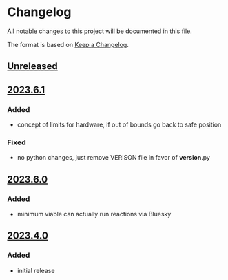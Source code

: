 # Changelog
All notable changes to this project will be documented in this file.

The format is based on [Keep a Changelog](https://keepachangelog.com/).

## [Unreleased]

## [2023.6.1]

### Added
- concept of limits for hardware, if out of bounds go back to safe position

### Fixed
- no python changes, just remove VERISON file in favor of __version__.py

## [2023.6.0]

### Added
- minimum viable can actually run reactions via Bluesky

## [2023.4.0]

### Added
- initial release

[Unreleased]: https://github.com/uw-madison-chem-shops/auto_rxn/-/compare/v2023.6.1...main
[2023.6.1]: https://github.com/uw-madison-chem-shops/auto_rxn/-/compare/v2023.6.0...2023.6.1
[2023.6.0]: https://github.com/uw-madison-chem-shops/auto_rxn/-/compare/v2023.4.0...2023.6.0
[2023.4.0]: https://github.com/uw-madison-chem-shops/auto_rxn/-/tags/v2023.4.0


